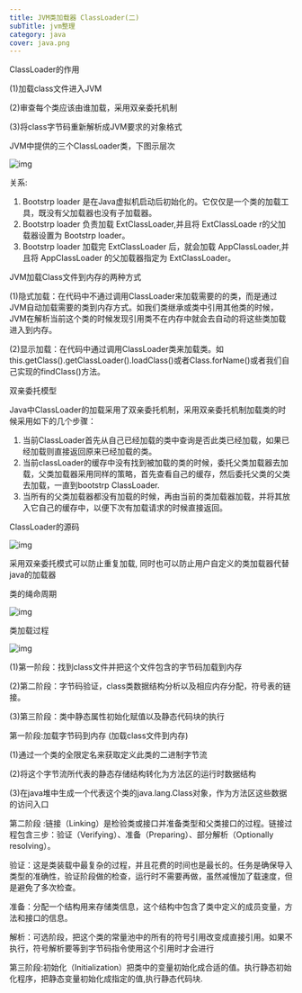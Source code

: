 ```yaml
---
title: JVM类加载器 ClassLoader(二)
subTitle: jvm整理
category: java
cover: java.png
---
```


ClassLoader的作用

(1)加载class文件进入JVM 

(2)审查每个类应该由谁加载，采用双亲委托机制 

(3)将class字节码重新解析成JVM要求的对象格式



JVM中提供的三个ClassLoader类，下图示层次 

![img](/clipboard.png)

关系:

1. Bootstrp loader 是在Java虚拟机启动后初始化的。它仅仅是一个类的加载工具，既没有父加载器也没有子加载器。 
2. Bootstrp loader 负责加载 ExtClassLoader,并且将 ExtClassLoade r的父加载器设置为 Bootstrp loader。
3. Bootstrp loader 加载完 ExtClassLoader 后，就会加载 AppClassLoader,并且将 AppClassLoader 的父加载器指定为 ExtClassLoader。





JVM加载Class文件到内存的两种方式

(1)隐式加载：在代码中不通过调用ClassLoader来加载需要的的类，而是通过JVM自动加载需要的类到内存方式。如我们类继承或类中引用其他类的时候，JVM在解析当前这个类的时候发现引用类不在内存中就会去自动的将这些类加载进入到内存。 

(2)显示加载：在代码中通过调用ClassLoader类来加载类。如this.getClass().getClassLoader().loadClass()或者Class.forName()或者我们自己实现的findClass()方法。



双亲委托模型

​    Java中ClassLoader的加载采用了双亲委托机制，采用双亲委托机制加载类的时候采用如下的几个步骤：

1. 当前ClassLoader首先从自己已经加载的类中查询是否此类已经加载，如果已经加载则直接返回原来已经加载的类。
2. 当前classLoader的缓存中没有找到被加载的类的时候，委托父类加载器去加载，父类加载器采用同样的策略，首先查看自己的缓存，然后委托父类的父类去加载，一直到bootstrp ClassLoader.
3. 当所有的父类加载器都没有加载的时候，再由当前的类加载器加载，并将其放入它自己的缓存中，以便下次有加载请求的时候直接返回。

ClassLoader的源码

![img](/clipboard1.png)



采用双亲委托模式可以防止重复加载, 同时也可以防止用户自定义的类加载器代替java的加载器



类的绳命周期

![img](/clipboard2.png)

类加载过程

![img](/clipboard3.png)





(1)第一阶段：找到class文件并把这个文件包含的字节码加载到内存 

(2)第二阶段：字节码验证，class类数据结构分析以及相应内存分配，符号表的链接。 

(3)第三阶段：类中静态属性初始化赋值以及静态代码块的执行



第一阶段:加载字节码到内存 (加载class文件到内存)

(1)通过一个类的全限定名来获取定义此类的二进制字节流 

(2)将这个字节流所代表的静态存储结构转化为方法区的运行时数据结构 

(3)在java堆中生成一个代表这个类的java.lang.Class对象，作为方法区这些数据的访问入口



第二阶段 :链接（Linking）是检验类或接口并准备类型和父类接口的过程。链接过程包含三步：验证（Verifying）、准备（Preparing）、部分解析（Optionally resolving）。



验证：这是类装载中最复杂的过程，并且花费的时间也是最长的。任务是确保导入类型的准确性，验证阶段做的检查，运行时不需要再做，虽然减慢加了载速度，但是避免了多次检查。

准备：分配一个结构用来存储类信息，这个结构中包含了类中定义的成员变量，方法和接口的信息。

解析：可选阶段，把这个类的常量池中的所有的符号引用改变成直接引用。如果不执行，符号解析要等到字节码指令使用这个引用时才会进行



第三阶段:初始化（Initialization）把类中的变量初始化成合适的值。执行静态初始化程序，把静态变量初始化成指定的值,执行静态代码块.



